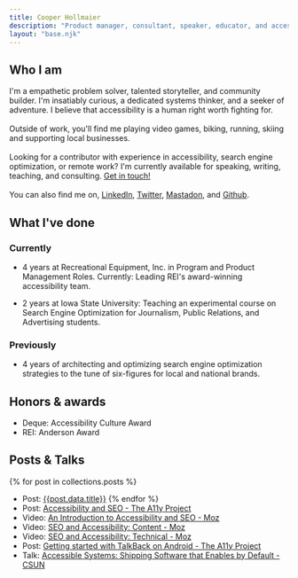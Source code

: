 ```yaml
---
title: Cooper Hollmaier
description: "Product manager, consultant, speaker, educator, and accessiblity advocate."
layout: "base.njk"
---
```


## Who I am

I'm a empathetic problem solver, talented storyteller, and community builder. I'm insatiably curious, a dedicated systems thinker, and a seeker of adventure. I believe that accessibility is a human right worth fighting for.
\
\
Outside of work, you'll find me playing video games, biking, running, skiing and supporting local businesses.
\
\
Looking for a contributor with experience in accessibility, search engine optimization, or remote work? I'm currently available for speaking, writing, teaching, and consulting. [Get in touch!](mailto:cooper@hollmaier.com)
\
\
You can also find me on, [LinkedIn](https://www.linkedin.com/in/cooperhollmaier/), [Twitter](https://twitter.com/CooperHollmaier), [Mastadon](https://mastodon.social/@CooperHollmaier), and [Github](https://github.com/chollma).
## What I've done
### Currently
- 4 years at Recreational Equipment, Inc. in Program and Product Management Roles. Currently: Leading REI's award-winning accessibility team.

- 2 years at Iowa State University: Teaching an experimental course on Search Engine Optimization for Journalism, Public Relations, and Advertising students.

### Previously

- 4 years of architecting and optimizing search engine optimization strategies to the tune of six-figures for local and national brands.

## Honors & awards
- Deque: Accessibility Culture Award
- REI: Anderson Award
## Posts & Talks
{% for post in collections.posts %}
- Post: [{{post.data.title}}]({{post.url}})
{% endfor %}
- Post: [Accessibility and SEO - The A11y Project](https://www.a11yproject.com/posts/accessibility-seo/)
- Video: [An Introduction to Accessibility and SEO - Moz](https://moz.com/blog/seo-and-accessibility-introduction)
- Video: [SEO and Accessibility: Content - Moz](https://moz.com/blog/seo-and-accessibility-content)
- Video: [SEO and Accessibility: Technical - Moz](https://moz.com/blog/technical-seo-and-accessibility)
- Post: [Getting started with TalkBack on Android - The A11y Project](https://www.a11yproject.com/posts/getting-started-talkback/)
- Talk: [Accessible Systems: Shipping Software that Enables by Default - CSUN](https://www.csun.edu/cod/conference/sessions/index.php/public/presentations/view/1403)
